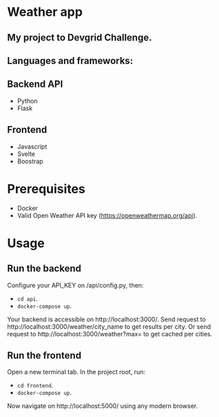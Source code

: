 # Weather app

## My project to Devgrid Challenge.

## Languages and frameworks:

## Backend API
* Python
* Flask

## Frontend
* Javascript
* Svelte
* Boostrap

# Prerequisites
* Docker
* Valid Open Weather API key (https://openweathermap.org/api).

# Usage

## Run the backend
Configure your API_KEY on /api/config.py, then:
- `cd api`.
- `docker-compose up`.

Your backend is accessible on http://localhost:3000/.
Send request to http://localhost:3000/weather/city_name to get results per city.
Or send request to http://localhost:3000/weather?max= to get cached per cities.

## Run the frontend
Open a new terminal tab.
In the project root, run:
- `cd frontend`.
- `docker-compose up`.

Now navigate on http://localhost:5000/ using any modern browser.
